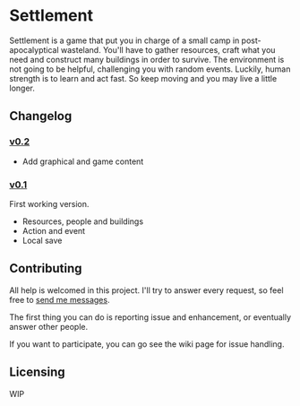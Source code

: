 # Settlement

Settlement is a game that put you in charge of a small camp in post-apocalyptical wasteland.
You'll have to gather resources, craft what you need and construct many buildings in order to survive.
The environment is not going to be helpful, challenging you with random events.
Luckily, human strength is to learn and act fast. So keep moving and you may live a little longer.

## Changelog
### [v0.2](https://github.com/GMartigny/settlement/issues/4)

- Add graphical and game content

### [v0.1](https://github.com/GMartigny/settlement/issues/1)

First working version.

- Resources, people and buildings
- Action and event
- Local save

## Contributing

All help is welcomed in this project. I'll try to answer every request, so feel free to [send me messages](mailto:guillaume.martigny@gmail.com).

The first thing you can do is reporting issue and enhancement, or eventually answer other people.

If you want to participate, you can go see the wiki page for issue handling.

## Licensing
WIP